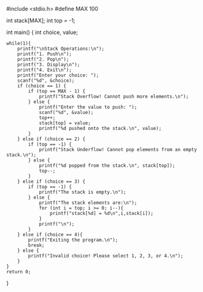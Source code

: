 #include <stdio.h>
#define MAX 100 

int stack[MAX];
int top = -1;   

int main() {
    int choice, value;

    while(1){ 
        printf("\nStack Operations:\n");
        printf("1. Push\n");
        printf("2. Pop\n");
        printf("3. Display\n");
        printf("4. Exit\n");
        printf("Enter your choice: ");
        scanf("%d", &choice);
        if (choice == 1) { 
            if (top == MAX - 1) {
                printf("Stack Overflow! Cannot push more elements.\n");
            } else {
                printf("Enter the value to push: ");
                scanf("%d", &value);
                top++;
                stack[top] = value;
                printf("%d pushed onto the stack.\n", value);
            }
        } else if (choice == 2) { 
            if (top == -1) {
                printf("Stack Underflow! Cannot pop elements from an empty stack.\n");
            } else {
                printf("%d popped from the stack.\n", stack[top]);
                top--;
            }
        } else if (choice == 3) { 
            if (top == -1) {
                printf("The stack is empty.\n");
            } else {
                printf("The stack elements are:\n");
                for (int i = top; i >= 0; i--){
                    printf("stack[%d] = %d\n",i,stack[i]);
                }
                printf("\n");
            }
        } else if (choice == 4){ 
            printf("Exiting the program.\n");
            break;
        } else {
            printf("Invalid choice! Please select 1, 2, 3, or 4.\n");
        }
    }
    return 0;
}
